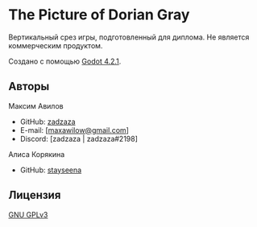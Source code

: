 # The Picture of Dorian Gray

Вертикальный срез игры, подготовленный для диплома. Не является коммерческим продуктом.

Создано с помощью [Godot 4.2.1](https://godotengine.org/).

## Авторы

Максим Авилов
- GitHub: [zadzaza](https://github.com/zadzaza)
- E-mail: [maxawilow@gmail.com]
- Discord: [zadzaza | zadzaza#2198]

Алиса Корякина
- GitHub: [stayseena](https://github.com/stayseena)

## Лицензия

[GNU GPLv3](https://choosealicense.com/licenses/gpl-3.0/)
